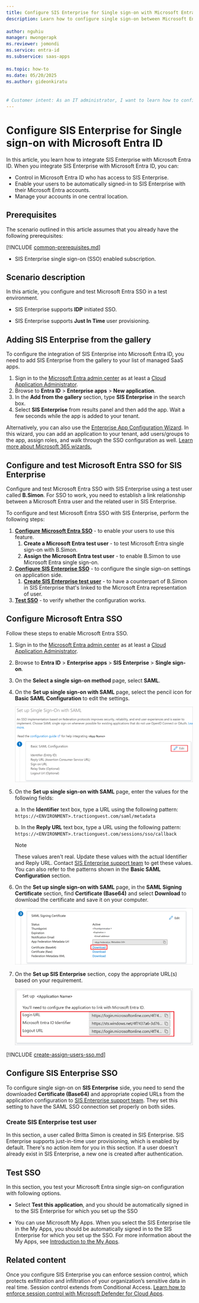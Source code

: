 ```yaml
---
title: Configure SIS Enterprise for Single sign-on with Microsoft Entra ID
description: Learn how to configure single sign-on between Microsoft Entra ID and SIS Enterprise.

author: nguhiu
manager: mwongerapk
ms.reviewer: jomondi
ms.service: entra-id
ms.subservice: saas-apps

ms.topic: how-to
ms.date: 05/20/2025
ms.author: gideonkiratu


# Customer intent: As an IT administrator, I want to learn how to configure single sign-on between Microsoft Entra ID and SIS Enterprise so that I can control who has access to SIS Enterprise, enable automatic sign-in with Microsoft Entra accounts, and manage my accounts in one central location.
---
```


# Configure SIS Enterprise for Single sign-on with Microsoft Entra ID

In this article,  you learn how to integrate SIS Enterprise with Microsoft Entra ID. When you integrate SIS Enterprise with Microsoft Entra ID, you can:

* Control in Microsoft Entra ID who has access to SIS Enterprise.
* Enable your users to be automatically signed-in to SIS Enterprise with their Microsoft Entra accounts.
* Manage your accounts in one central location.

## Prerequisites
The scenario outlined in this article assumes that you already have the following prerequisites:

[!INCLUDE [common-prerequisites.md](~/identity/saas-apps/includes/common-prerequisites.md)]
* SIS Enterprise single sign-on (SSO) enabled subscription.

## Scenario description

In this article,  you configure and test Microsoft Entra SSO in a test environment.


* SIS Enterprise supports **IDP** initiated SSO.

* SIS Enterprise supports **Just In Time** user provisioning.


## Adding SIS Enterprise from the gallery

To configure the integration of SIS Enterprise into Microsoft Entra ID, you need to add SIS Enterprise from the gallery to your list of managed SaaS apps.

1. Sign in to the [Microsoft Entra admin center](https://entra.microsoft.com) as at least a [Cloud Application Administrator](~/identity/role-based-access-control/permissions-reference.md#cloud-application-administrator).
1. Browse to **Entra ID** > **Enterprise apps** > **New application**.
1. In the **Add from the gallery** section, type **SIS Enterprise** in the search box.
1. Select **SIS Enterprise** from results panel and then add the app. Wait a few seconds while the app is added to your tenant.

 Alternatively, you can also use the [Enterprise App Configuration Wizard](https://portal.office.com/AdminPortal/home?Q=Docs#/azureadappintegration). In this wizard, you can add an application to your tenant, add users/groups to the app, assign roles, and walk through the SSO configuration as well. [Learn more about Microsoft 365 wizards.](/microsoft-365/admin/misc/azure-ad-setup-guides)


<a name='configure-and-test-azure-ad-sso-for-sis-enterprise'></a>

## Configure and test Microsoft Entra SSO for SIS Enterprise

Configure and test Microsoft Entra SSO with SIS Enterprise using a test user called **B.Simon**. For SSO to work, you need to establish a link relationship between a Microsoft Entra user and the related user in SIS Enterprise.

To configure and test Microsoft Entra SSO with SIS Enterprise, perform the following steps:

1. **[Configure Microsoft Entra SSO](#configure-azure-ad-sso)** - to enable your users to use this feature.
    1. **Create a Microsoft Entra test user** - to test Microsoft Entra single sign-on with B.Simon.
    1. **Assign the Microsoft Entra test user** - to enable B.Simon to use Microsoft Entra single sign-on.
1. **[Configure SIS Enterprise SSO](#configure-sis-enterprise-sso)** - to configure the single sign-on settings on application side.
    1. **[Create SIS Enterprise test user](#create-sis-enterprise-test-user)** - to have a counterpart of B.Simon in SIS Enterprise that's linked to the Microsoft Entra representation of user.
1. **[Test SSO](#test-sso)** - to verify whether the configuration works.

<a name='configure-azure-ad-sso'></a>

## Configure Microsoft Entra SSO

Follow these steps to enable Microsoft Entra SSO.

1. Sign in to the [Microsoft Entra admin center](https://entra.microsoft.com) as at least a [Cloud Application Administrator](~/identity/role-based-access-control/permissions-reference.md#cloud-application-administrator).
1. Browse to **Entra ID** > **Enterprise apps** > **SIS Enterprise** > **Single sign-on**.
1. On the **Select a single sign-on method** page, select **SAML**.
1. On the **Set up single sign-on with SAML** page, select the pencil icon for **Basic SAML Configuration** to edit the settings.

   ![Screenshot shows to Edit Basic SAML Configuration.](common/edit-urls.png)

1. On the **Set up single sign-on with SAML** page, enter the values for the following fields:

    a. In the **Identifier** text box, type a URL using the following pattern:
    `https://<ENVIRONMENT>.tractionguest.com/saml/metadata`

    b. In the **Reply URL** text box, type a URL using the following pattern:
    `https://<ENVIRONMENT>.tractionguest.com/sessions/sso/callback`

	> [!NOTE]
	> These values aren't real. Update these values with the actual Identifier and Reply URL. Contact [SIS Enterprise support team](mailto:https://signinenterprise.com/support/) to get these values. You can also refer to the patterns shown in the **Basic SAML Configuration** section.

1. On the **Set up single sign-on with SAML** page, in the **SAML Signing Certificate** section,  find **Certificate (Base64)** and select **Download** to download the certificate and save it on your computer.

	![Screenshot shows the Certificate download link.](common/certificatebase64.png "Certificate")

1. On the **Set up SIS Enterprise** section, copy the appropriate URL(s) based on your requirement.

	![Screenshot shows to copy configuration URLs.](common/copy-configuration-urls.png "Metadata")

<a name='create-an-azure-ad-test-user'></a>

[!INCLUDE [create-assign-users-sso.md](~/identity/saas-apps/includes/create-assign-users-sso.md)]

## Configure SIS Enterprise SSO

To configure single sign-on on **SIS Enterprise** side, you need to send the downloaded **Certificate (Base64)** and appropriate copied URLs from the application configuration to [SIS Enterprise support team](mailto:https://signinenterprise.com/support/). They set this setting to have the SAML SSO connection set properly on both sides.

### Create SIS Enterprise test user

In this section, a user called Britta Simon is created in SIS Enterprise. SIS Enterprise supports just-in-time user provisioning, which is enabled by default. There's no action item for you in this section. If a user doesn't already exist in SIS Enterprise, a new one is created after authentication.

## Test SSO 

In this section, you test your Microsoft Entra single sign-on configuration with following options.

* Select **Test this application**, and you should be automatically signed in to the SIS Enterprise for which you set up the SSO

* You can use Microsoft My Apps. When you select the SIS Enterprise tile in the My Apps, you should be automatically signed in to the SIS Enterprise for which you set up the SSO. For more information about the My Apps, see [Introduction to the My Apps](https://support.microsoft.com/account-billing/sign-in-and-start-apps-from-the-my-apps-portal-2f3b1bae-0e5a-4a86-a33e-876fbd2a4510).


## Related content

Once you configure SIS Enterprise you can enforce session control, which protects exfiltration and infiltration of your organization’s sensitive data in real time. Session control extends from Conditional Access. [Learn how to enforce session control with Microsoft Defender for Cloud Apps](/cloud-app-security/proxy-deployment-aad).
